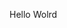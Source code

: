 Hello Wolrd















































































































































































































































































































































































































































































































































































































































































































































































































































































































































































































































































































































































































































































